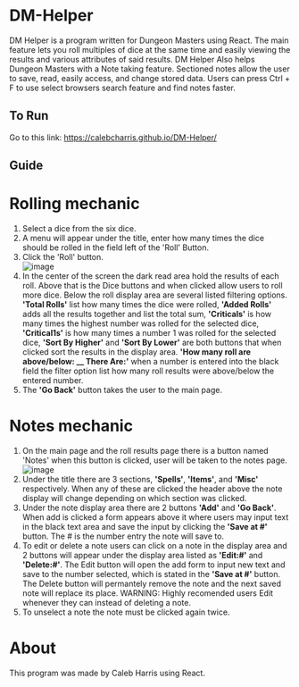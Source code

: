 # DM-Helper

DM Helper is a program written for Dungeon Masters using React.
The main feature lets you roll multiples of dice at the same time and 
easily viewing the results and various attributes of said results.
DM Helper Also helps Dungeon Masters with a Note taking feature. 
Sectioned notes allow the user to save, read,
easily access, and change stored data. Users can press Ctrl + F
to use select browsers search feature and find notes faster.

## To Run
   
   Go to this link: https://calebcharris.github.io/DM-Helper/

## Guide

# Rolling mechanic

1. Select a dice from the six dice.
2. A menu will appear under the title, enter how many times the dice should be rolled
   in the field left of the 'Roll' Button.
3. Click the 'Roll' button.<br>
![image](https://user-images.githubusercontent.com/101236440/191092679-2101038c-28de-4832-92e6-ff746244ea9a.png)
4. In the center of the screen the dark read area hold the results of each roll. Above that is the
    Dice buttons and when clicked allow users to roll more dice. Below the roll display area are several listed
    filtering options. **'Total Rolls'** list how many times the dice were rolled, **'Added Rolls'** adds all the results
    together and list the total sum, **'Criticals'** is how many times the highest number was rolled for the selected dice,
    **'Critical1s'** is how many times a number 1 was rolled for the selected dice, **'Sort By Higher'** and **'Sort By Lower'**
    are both buttons that when clicked sort the results in the display area. **'How many roll are above/below: __ There Are:'**
    when a number is entered into the black field the filter option list how many roll results were above/below the entered
    number.
5. The **'Go Back'** button takes the user to the main page.
 
# Notes mechanic
 
1. On the main page and the roll results page there is a button named 'Notes' when this
    button is clicked, user will be taken to the notes page. <br>
    ![image](https://user-images.githubusercontent.com/101236440/191094766-ae85e067-5e8c-42f4-ae91-e66504032316.png)
2. Under the title there are 3 sections, **'Spells'**, **'Items'**, and **'Misc'** respectively. When any of these are clicked the
    header above the note display will change depending on which section was clicked.
3. Under the note display area there are 2 buttons **'Add'** and **'Go Back'**. When add is clicked a form appears above it where
    users may input text in the black text area and save the input by clicking the **'Save at #'** button. The # is the number entry
    the note will save to.
4. To edit or delete a note users can click on a note in the display area and 2 buttons will appear under the display area listed
    as **'Edit:#'** and **'Delete:#'**. The Edit button will open the add form to input new text and save to the number selected, which is
    stated in the **'Save at #'** button. The Delete button will permantely remove the note and the next saved note will replace its place.
    WARNING: Highly recomended users Edit whenever they can instead of deleting a note.
5. To unselect a note the note must be clicked again twice.
 
# About

This program was made by Caleb Harris using React. 
